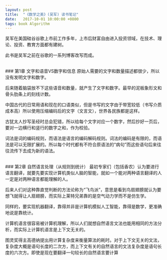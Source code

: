 ```yaml
---
layout: post
title:  "《数学之美》(吴军) 读书笔记"
date:   2017-10-01 10:00:00 +0800
tags: book Algorithm
---
```

吴军在美国硅谷谷歌上市前工作多年，上市后财富自由进入投资领域，在技术、理论、投资、教育方面都有建树。

此书是吴军之前在谷歌的一系列博客改写而成。

<br/>
### 第1章 文字和语音VS数字和信息
原始人需要的文字和数量描述都很少，所以没有发明文字和数字。

后来随着脑袋放不下这些语音和数量，就产生了文字和数字。最早的泥板象形文和骨头肋条上的刻线计数。

中国古代的日常用语和现在的口语类似，但是书写的文字由于带宽较低（书写介质成本高）所以使用压缩编码后的文字（文言文），世界各民族都是这样。

古犹太人抄写圣经时总会犯错，所以给每个文字对应一个数字，然后抄好一页后，要对一边横行和竖行的数字之和，作为校验。

词法是词的编码规则，而语法是语言的编码解码规则。词法的编码是有限的，而语法是可以无限扩展的。所以每个时代都有不符合原语法的“病句”而这些语句后来往往流传下去成为新的语法。

<br/>
### 第2章 自然语言处理（从规则到统计）
最初专家们（包括香农）认为要进行语言翻译，就要先要实现计算机类似人脑的智能，就如一个能对两种语言翻译的人一定是对两种语言都能理解的人。

后来人们对这种靠直觉判断的方法论称为“飞鸟派”，意思是看到鸟扇翅膀就认为要想飞就得让人扇翅膀，而实际上莱特兄弟靠的是空气动力学而不是仿生学。

同样的，要实现机器翻译，靠得并非是计算机模拟人工智能，靠得是数学，更准确地说是靠统计。

计算机语言很容易被计算机理解，所以人们就想自然语言文法也能用相同的方法分析，而实际上计算机语言是上下文无关的。

图灵奖得主高德纳提出用计算复杂度来衡量算法的耗时。对于上下文无关的文法，复杂度大概是语句长度的二次方，而上下文有关的自然语言的文法复杂度是语句长度的六次方。即使是现在要翻译一句较长的自然语言要计算

